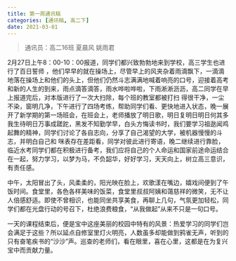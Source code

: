 ```yaml
---
title: 第一周通讯稿
categories: [通讯稿, 高二下]
date: 2021-03-01
---
```


> 通讯员：高二16班 夏晨风 姚雨君

2月27日上午8：00-10：00报道，同学们都兴致勃勃地来到学校，高三学生也进行了百日誓师  ，他们早早的就在操场上，尽管早上的风夹杂着雨滴飘下，一滴滴地落在操场上和他们的头上，但他们仍然斗志满满地喊着响亮的口号，迎接着高考和新的人生的到来，雨点滴答滴答，雨水哗啦哗啦，下雨淅淅沥沥，高二同学在早上报道完后，对本版进行了一次大扫除，每个班的教室都被打扫 得很干净，一尘不染，窗明几净，下午进行了四场考练，帮助同学们看、更快地进入状态，晚一展开了新学期的第一场班会，在班会上，老师播放了明日歌，明日复明日明日何其多我生待明日万事成蹉跎，黑发不知勤学早，白头方悔读书时，我们要学习祖逖闻鸡起舞的精神，同学们讨论了各自志向，分享了自己渴望的大学，被机器慢慢的斗志，并明白自己和 咪表存在差距看，同学对彼此进行寄语，晚二继续进行靠脸，临近水考同学们都在积极进行备考，我们应将自己的个人命运和国家前途命运结合在一起，努力学习，以梦为马，不负韶华，好好学习，天天向上，树立高三意识，有责任感。

中午，太阳冒出了头，风柔柔的，阳光映在脸上，欢歌漾在嘴边，嬉戏间便到了午饭时间。食堂里，各色各样美味的饭菜，食堂里叔叔阿姨和蔼慈祥的微笑，无不让人倍感舒适。即使不曾相识，也能同坐共享美食，再聊上几句，气氛更加轻松，同学们都在光盘行动的号召下，杜绝浪费粮食，“从我做起”从来不只是一句口号。

一天的课程结束后，便是宝中这座美丽的校园中特有的风景：热爱学习的同学们岂会满足于这些？所以延点自修室里灯火明亮，人数虽多却能做到鸦雀无声，听到的只有奋笔疾书的“沙沙”声。巡查的老师们，看在眼里，喜在心里，这都是在为复兴宝中而贡献力量。
